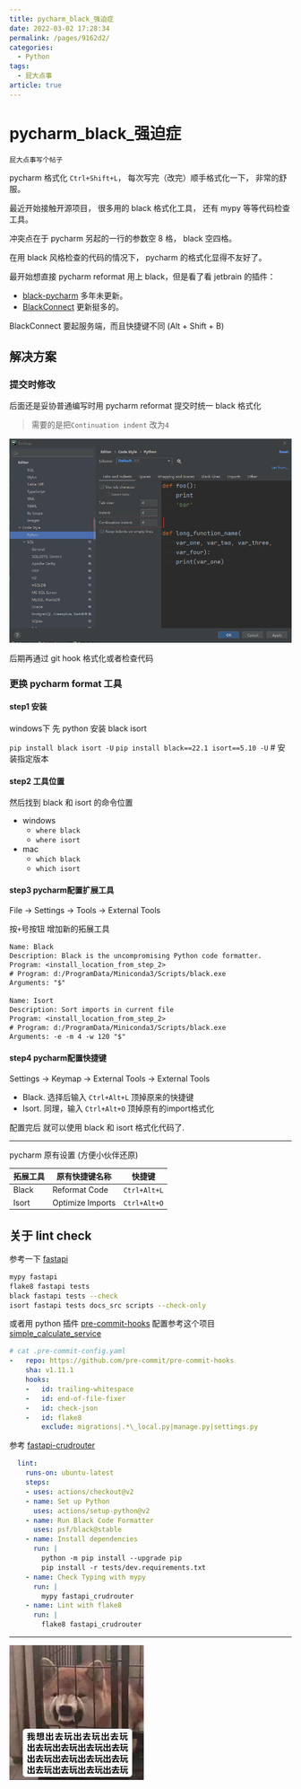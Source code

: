 ```yaml
---
title: pycharm_black_强迫症
date: 2022-03-02 17:28:34
permalink: /pages/9162d2/
categories: 
  - Python
tags: 
  - 屁大点事
article: true
---
```

# pycharm_black_强迫症

`屁大点事写个帖子`

pycharm 格式化 `Ctrl+Shift+L`，
每次写完（改完）顺手格式化一下，
非常的舒服。

最近开始接触开源项目，
很多用的 black 格式化工具，
还有 mypy 等等代码检查工具。

冲突点在于 pycharm 另起的一行的参数空 8 格，
black 空四格。

在用 black 风格检查的代码的情况下，
pycharm 的格式化显得不友好了。

最开始想直接 pycharm reformat 用上 black，但是看了看 jetbrain 的插件：

- [black-pycharm](https://plugins.jetbrains.com/plugin/10563-black-pycharm) 多年未更新。
- [BlackConnect](https://plugins.jetbrains.com/plugin/14321-blackconnect) 更新挺多的。

BlackConnect 要起服务端，而且快捷键不同 (Alt + Shift + B)

## 解决方案

### 提交时修改

后面还是妥协普通编写时用 pycharm reformat
提交时统一 black 格式化

> 需要的是把`Continuation indent` 改为`4`

![](../images/2021-06-07-16-37-02.png)

后期再通过 git hook 格式化或者检查代码

### 更换 pycharm format 工具

#### step1 安装

windows下 先 python 安装 black isort

`pip install black isort -U`
`pip install black==22.1 isort==5.10 -U`  # 安装指定版本

#### step2 工具位置

然后找到 black 和 isort 的命令位置

- windows
  - `where black`
  - `where isort`
- mac
  - `which black`
  - `which isort`

#### step3 pycharm配置扩展工具

File -> Settings -> Tools -> External Tools

按`+`号按钮 增加新的拓展工具

``` test
Name: Black
Description: Black is the uncompromising Python code formatter.
Program: <install_location_from_step_2>
# Program: d:/ProgramData/Miniconda3/Scripts/black.exe
Arguments: "$"

Name: Isort
Description: Sort imports in current file
Program: <install_location_from_step_2>
# Program: d:/ProgramData/Miniconda3/Scripts/black.exe
Arguments: -e -m 4 -w 120 "$"
```

#### step4 pycharm配置快捷键

 Settings -> Keymap -> External Tools -> External Tools

- Black. 选择后输入 `Ctrl+Alt+L` 顶掉原来的快捷键
- Isort. 同理，输入  `Ctrl+Alt+O` 顶掉原有的import格式化

配置完后 就可以使用 black 和 isort 格式化代码了.

---

pycharm 原有设置 (方便小伙伴还原)

| 拓展工具 | 原有快捷键名称   | 快捷键       |
| -------- | ---------------- | ------------ |
| Black    | Reformat Code    | `Ctrl+Alt+L` |
| Isort    | Optimize Imports | `Ctrl+Alt+O` |

## 关于 lint check

参考一下 [fastapi](https://github.com/tiangolo/fastapi.git)

``` bash
mypy fastapi
flake8 fastapi tests
black fastapi tests --check
isort fastapi tests docs_src scripts --check-only
```

或者用 python 插件 [pre-commit-hooks](https://github.com/harvardfly/simple_calculate_service/blob/master/.pre-commit-config.yaml)
配置参考这个项目 [simple_calculate_service](https://github.com/harvardfly/simple_calculate_service/blob/master/.pre-commit-config.yaml)

``` yaml
# cat .pre-commit-config.yaml
-   repo: https://github.com/pre-commit/pre-commit-hooks
    sha: v1.11.1
    hooks:
    -   id: trailing-whitespace
    -   id: end-of-file-fixer
    -   id: check-json
    -   id: flake8
        exclude: migrations|.*\_local.py|manage.py|settings.py
```

参考 [fastapi-crudrouter](https://github.com/awtkns/fastapi-crudrouter)

``` yaml
  lint:
    runs-on: ubuntu-latest
    steps:
    - uses: actions/checkout@v2
    - name: Set up Python
      uses: actions/setup-python@v2
    - name: Run Black Code Formatter
      uses: psf/black@stable
    - name: Install dependencies
      run: |
        python -m pip install --upgrade pip
        pip install -r tests/dev.requirements.txt
    - name: Check Typing with mypy
      run: |
        mypy fastapi_crudrouter
    - name: Lint with flake8
      run: |
        flake8 fastapi_crudrouter
```

---

![](../images/2021-06-07-16-40-22.png)

